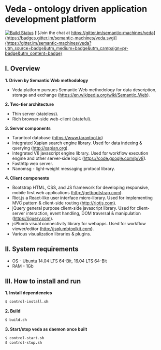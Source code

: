 # Veda - ontology driven application development platform 
[![Build Status](https://travis-ci.org/semantic-machines/veda.svg?branch=master)](https://travis-ci.org/semantic-machines/veda)
[![Join the chat at https://gitter.im/semantic-machines/veda](https://badges.gitter.im/semantic-machines/veda.svg)](https://gitter.im/semantic-machines/veda?utm_source=badge&utm_medium=badge&utm_campaign=pr-badge&utm_content=badge)

## I. Overview

**1. Driven by Semantic Web methodology**
  - Veda platform pursues Semantic Web methodology for data description, storage and exchange (https://en.wikipedia.org/wiki/Semantic_Web).

**2. Two-tier architecture**
  - Thin server (stateless).
  - Rich browser-side web-client (stateful).

**3. Server components**
  - Tarantool database (https://www.tarantool.io)
  - Integrated Xapian search engine library. Used for data indexing & querying (http://xapian.org).
  - Integrated V8 javascript engine library. Used for workflow execution engine and other server-side logic (https://code.google.com/p/v8).
  - Fasthttp web server.
  - Nanomsg - light-weight messaging protocol library.

**4. Client components**
  - Bootstrap HTML, CSS, and JS framework for developing responsive, mobile first web applications (http://getbootstrap.com).
  - Riot.js a React-like user interface micro-library. Used for implementing MVC pattern & client-side routing (http://riotjs.com).
  - jQuery general purpose client-side javascript library. Used for client-server interaction, event handling, DOM traversal & manipulation (https://jquery.com).
  - jsPlumb visual connectivity library for webapps. Used for workflow viewer/editor (http://jsplumbtoolkit.com).
  - Various visualization libraries & plugins.

## II. System requirements
  - OS - Ubuntu 14.04 LTS 64-Bit, 16.04 LTS 64-Bit
  - RAM - 1Gb

## III. How to install and run

**1. Install dependencies**
```sh
$ control-install.sh
```
**2. Build**
```sh
$ build.sh
```
**3. Start/stop veda as daemon once built**
```sh
$ control-start.sh
$ control-stop.sh
```
